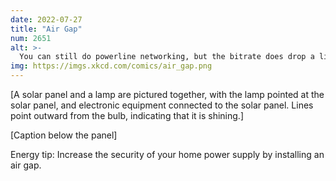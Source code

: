 ```yaml
---
date: 2022-07-27
title: "Air Gap"
num: 2651
alt: >-
  You can still do powerline networking, but the bitrate does drop a little depending on the lightbulb warmup and cooldown delay.
img: https://imgs.xkcd.com/comics/air_gap.png
---
```

[A solar panel and a lamp are pictured together, with the lamp pointed at the solar panel, and electronic equipment connected to the solar panel. Lines point outward from the bulb, indicating that it is shining.]

[Caption below the panel]

Energy tip: Increase the security of your home power supply by installing an air gap.